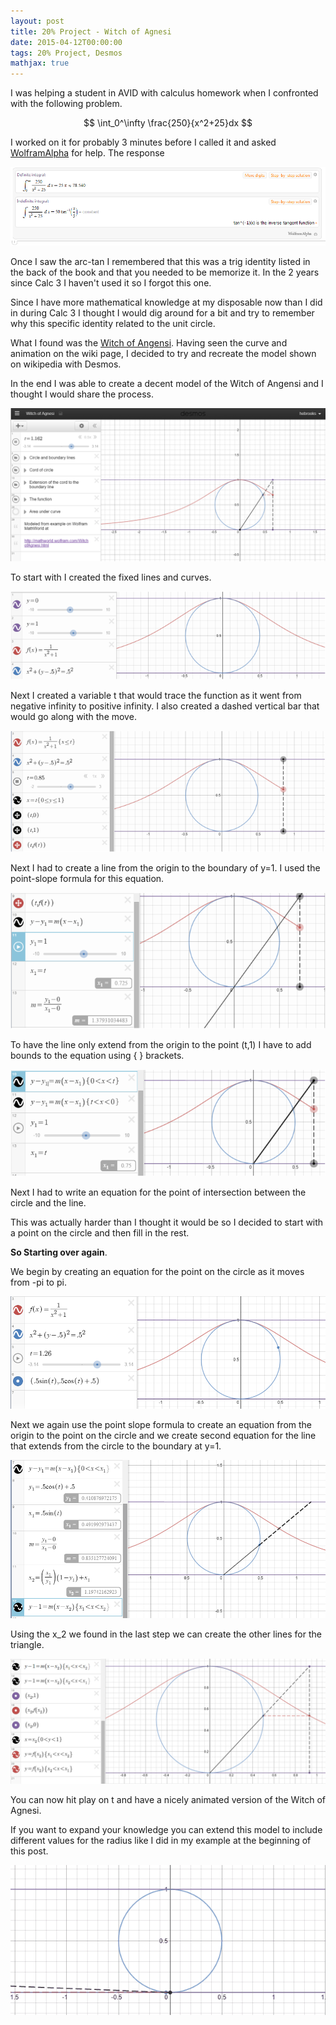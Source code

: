 ```yaml
---
layout: post
title: 20% Project - Witch of Agnesi
date: 2015-04-12T00:00:00
tags: 20% Project, Desmos
mathjax: true
---
```


I was helping a student in AVID with calculus homework when I confronted with the following problem.

$$
\int_0^\infty \frac{250}{x^2+25}dx
$$

I worked on it for probably 3 minutes before I called it and asked [WolframAlpha](https://www.wolframalpha.com/) for help. The response

![2](/img/witchb.png)

Once I saw the arc-tan I remembered that this was a trig identity listed in the back of the book and that you needed to be memorize it. In the 2 years since Calc 3 I haven't used it so I forgot this one.

Since I have more mathematical knowledge at my disposable now than I did in during Calc 3 I thought I would dig around for a bit and try to remember why this specific identity related to the unit circle.

What I found was the [Witch of Angensi](https://en.wikipedia.org/wiki/Witch_of_Agnesi). Having seen the curve and animation on the wiki page, I decided to try and recreate the model shown on wikipedia with Desmos.

In the end I was able to create a decent model of the Witch of Angensi and I thought I would share the process.

![3](/img/witchc.png)

To start with I created the fixed lines and curves.

![4](/img/witchd.png)

Next I created a variable t that would trace the function as it went from negative infinity to positive infinity. I also created a dashed vertical bar that would go along with the move.

![5](/img/witche.png)

Next I had to create a line from the origin to the boundary of y=1. I used the point-slope formula for this equation.

![6](/img/witchf.png)

To have the line only extend from the origin to the point (t,1) I have to add bounds to the equation using { } brackets.

![7](/img/witchg.png)

Next I had to write an equation for the point of intersection between the circle and the line.

This was actually harder than I thought it would be so I decided to start with a point on the circle and then fill in the rest.

**So Starting over again**.

We begin by creating an equation for the point on the circle as it moves from -pi to pi.

![8](/img/witchh.png)

Next we again use the point slope formula to create an equation from the origin to the point on the circle and we create second equation for the line that extends from the circle to the boundary at y=1.

![9](/img/witchi.png)

Using the x_2 we found in the last step we can create the other lines for the triangle.

![10](/img/witchj.png)

You can now hit play on t and have a nicely animated version of the Witch of Agnesi.

If you want to expand your knowledge you can extend this model to include different values for the radius like I did in my example at the beginning of this post.

![11](/img/witchk.gif)
